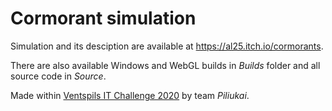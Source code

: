 # Cormorant simulation 

Simulation and its desciption are available at https://al25.itch.io/cormorants.

There are also available Windows and WebGL builds in *Builds* folder and all source code in *Source*.

Made within [Ventspils IT Challenge 2020](http://ventspilsitc.com "Ventspils IT Challenge homepage") by team *Piliukai*.
